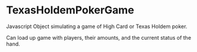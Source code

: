 # TexasHoldemPokerGame

Javascript Object simulating a game of High Card or Texas Holdem poker.

Can load up game with players, their amounts, and the current status of the hand.
